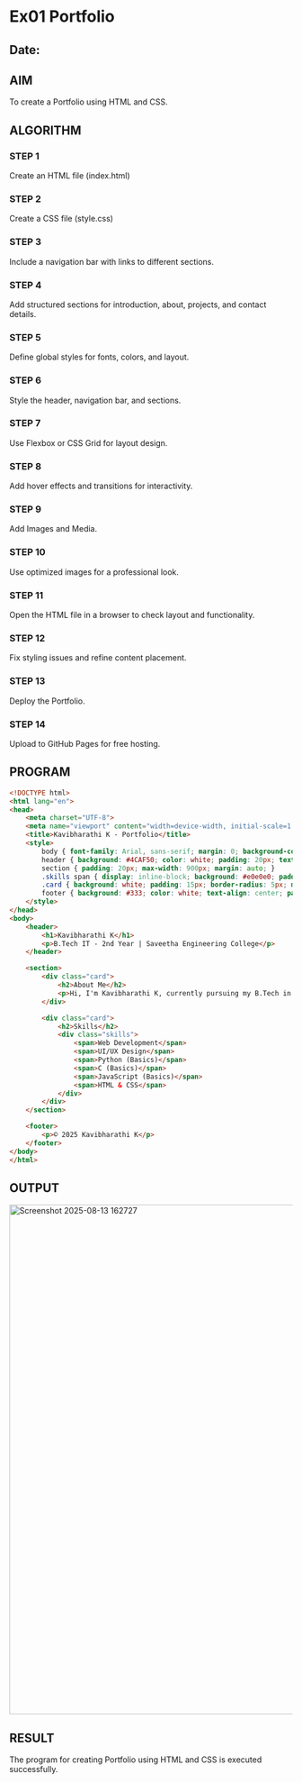 # Ex01 Portfolio
## Date:

## AIM
To create a Portfolio using HTML and CSS.

## ALGORITHM
### STEP 1
Create an HTML file (index.html)

### STEP 2
Create a CSS file (style.css)

### STEP 3
Include a navigation bar with links to different sections.

### STEP 4
Add structured sections for introduction, about, projects, and contact details.

### STEP 5
Define global styles for fonts, colors, and layout.

### STEP 6
Style the header, navigation bar, and sections.

### STEP 7
Use Flexbox or CSS Grid for layout design.

### STEP 8
Add hover effects and transitions for interactivity.

### STEP 9
Add Images and Media.

### STEP 10
Use optimized images for a professional look.

### STEP 11
Open the HTML file in a browser to check layout and functionality.

### STEP 12
Fix styling issues and refine content placement.

### STEP 13
Deploy the Portfolio.

### STEP 14
Upload to GitHub Pages for free hosting.

## PROGRAM



```html
<!DOCTYPE html>
<html lang="en">
<head>
    <meta charset="UTF-8">
    <meta name="viewport" content="width=device-width, initial-scale=1.0">
    <title>Kavibharathi K - Portfolio</title>
    <style>
        body { font-family: Arial, sans-serif; margin: 0; background-color: #f5f5f5; color: #333; }
        header { background: #4CAF50; color: white; padding: 20px; text-align: center; }
        section { padding: 20px; max-width: 900px; margin: auto; }
        .skills span { display: inline-block; background: #e0e0e0; padding: 5px 10px; margin: 5px; border-radius: 5px; }
        .card { background: white; padding: 15px; border-radius: 5px; margin-bottom: 15px; box-shadow: 0 2px 4px rgba(0,0,0,0.1); }
        footer { background: #333; color: white; text-align: center; padding: 10px; margin-top: 20px; }
    </style>
</head>
<body>
    <header>
        <h1>Kavibharathi K</h1>
        <p>B.Tech IT - 2nd Year | Saveetha Engineering College</p>
    </header>

    <section>
        <div class="card">
            <h2>About Me</h2>
            <p>Hi, I'm Kavibharathi K, currently pursuing my B.Tech in Information Technology at Saveetha Engineering College. I'm passionate about web development, UI/UX design, and constantly learning new technologies. I have completed a 2-month internship at a software company, gaining practical experience in the tech industry.</p>
        </div>

        <div class="card">
            <h2>Skills</h2>
            <div class="skills">
                <span>Web Development</span>
                <span>UI/UX Design</span>
                <span>Python (Basics)</span>
                <span>C (Basics)</span>
                <span>JavaScript (Basics)</span>
                <span>HTML & CSS</span>
            </div>
        </div>
    </section>

    <footer>
        <p>© 2025 Kavibharathi K</p>
    </footer>
</body>
</html>
```





## OUTPUT

<img width="1512" height="905" alt="Screenshot 2025-08-13 162727" src="https://github.com/user-attachments/assets/55ed2aa7-02a3-4cd8-8c49-da51b5e3efa5" />

## RESULT
The program for creating Portfolio using HTML and CSS is executed successfully.
